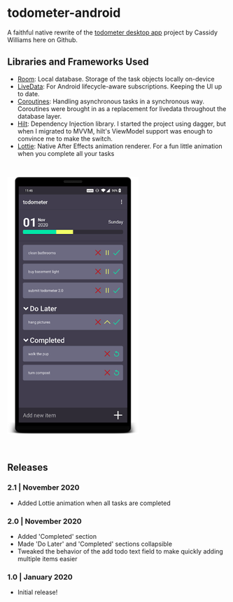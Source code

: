 # todometer-android

A faithful native rewrite of the [todometer desktop app](https://www.github.com/cassidoo/todometer) project by Cassidy Williams here on Github.

## Libraries and Frameworks Used
- [Room](https://developer.android.com/topic/libraries/architecture/room): Local database. Storage of the task objects locally on-device
- [LiveData](https://developer.android.com/topic/libraries/architecture/livedata): For Android lifecycle-aware subscriptions. Keeping the UI up to date.
- [Coroutines](https://kotlinlang.org/docs/coroutines-guide.html): Handling asynchronous tasks in a synchronous way. Coroutines were brought in as a replacement for livedata throughout the database layer.
- [Hilt](https://dagger.dev/hilt/): Dependency Injection library. I started the project using dagger, but when I migrated to MVVM, hilt's ViewModel support was enough to convince me to make the switch.
- [Lottie](https://github.com/airbnb/lottie-android): Native After Effects animation renderer. For a fun little animation when you complete all your tasks

&nbsp;

<img src="snapshot.png" width="300">

&nbsp;

## Releases

### 2.1 | November 2020
- Added Lottie animation when all tasks are completed
### 2.0 | November 2020
- Added 'Completed' section
- Made 'Do Later' and 'Completed' sections collapsible 
- Tweaked the behavior of the add todo text field to make quickly adding multiple items easier
### 1.0 | January 2020
- Initial release!
